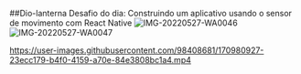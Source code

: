 ##Dio-lanterna
Desafio do dia: Construindo um aplicativo usando o sensor de movimento com React Native
![IMG-20220527-WA0046](https://user-images.githubusercontent.com/98408681/170874133-90971238-769c-4d3f-ba3b-98c72ce37157.jpg)
![IMG-20220527-WA0047](https://user-images.githubusercontent.com/98408681/170874617-24c77b14-1de7-406f-9283-88ffd8a2e8d5.jpg)




https://user-images.githubusercontent.com/98408681/170980927-23ecc179-b4f0-4159-a70e-84e3808bc1a4.mp4
